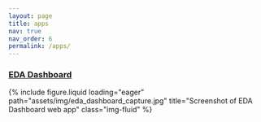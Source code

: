 ```yaml
---
layout: page
title: apps
nav: true
nav_order: 6
permalink: /apps/
---
```


### [EDA Dashboard](https://rj-price-eda-dashboard.streamlit.app/)
<div class="row">
    <div class="col-sm mt-3 mt-md-0">
        {% include figure.liquid loading="eager" path="assets/img/eda_dashboard_capture.jpg" title="Screenshot of EDA Dashboard web app" class="img-fluid" %}
    </div>
</div>
